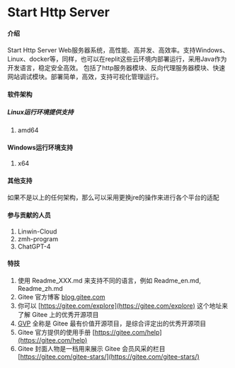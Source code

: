 # Start Http Server

#### 介绍
Start Http Server Web服务器系统，高性能、高并发、高效率。支持Windows、Linux、docker等，同样，也可以在replit这些云环境内部署运行，采用Java作为开发语言，稳定安全高效。
包括了http服务器模块、反向代理服务器模块、快速网站调试模块。部署简单，高效，支持可视化管理运行。

#### 软件架构
##### Linux运行环境提供支持
1. amd64

#### Windows运行环境支持
1. x64

#### 其他支持
如果不是以上的任何架构，那么可以采用更换jre的操作来进行各个平台的适配


#### 参与贡献的人员
1. Linwin-Cloud
2. zmh-program
3. ChatGPT-4


#### 特技

1.  使用 Readme\_XXX.md 来支持不同的语言，例如 Readme\_en.md, Readme\_zh.md
2.  Gitee 官方博客 [blog.gitee.com](https://blog.gitee.com)
3.  你可以 [https://gitee.com/explore](https://gitee.com/explore) 这个地址来了解 Gitee 上的优秀开源项目
4.  [GVP](https://gitee.com/gvp) 全称是 Gitee 最有价值开源项目，是综合评定出的优秀开源项目
5.  Gitee 官方提供的使用手册 [https://gitee.com/help](https://gitee.com/help)
6.  Gitee 封面人物是一档用来展示 Gitee 会员风采的栏目 [https://gitee.com/gitee-stars/](https://gitee.com/gitee-stars/)
